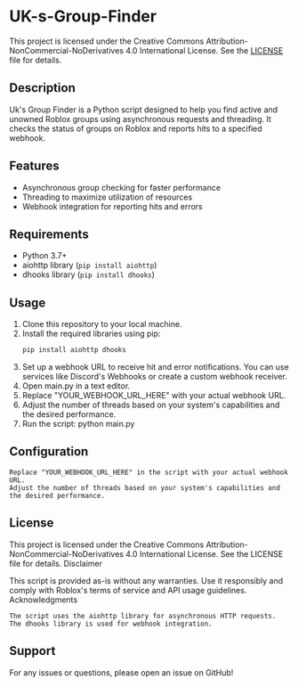 # UK-s-Group-Finder

This project is licensed under the Creative Commons Attribution-NonCommercial-NoDerivatives 4.0 International License. See the [LICENSE](LICENSE) file for details.

## Description
Uk's Group Finder is a Python script designed to help you find active and unowned Roblox groups using asynchronous requests and threading. It checks the status of groups on Roblox and reports hits to a specified webhook.

## Features
- Asynchronous group checking for faster performance
- Threading to maximize utilization of resources
- Webhook integration for reporting hits and errors

## Requirements
- Python 3.7+
- aiohttp library (`pip install aiohttp`)
- dhooks library (`pip install dhooks`)

## Usage
1. Clone this repository to your local machine.
2. Install the required libraries using pip:
   ```bash
   pip install aiohttp dhooks
3. Set up a webhook URL to receive hit and error notifications. You can use services like Discord's Webhooks or create a custom webhook receiver.
4. Open main.py in a text editor.
5. Replace "YOUR_WEBHOOK_URL_HERE" with your actual webhook URL.
6. Adjust the number of threads based on your system's capabilities and the desired performance.
7. Run the script: python main.py


## Configuration

    Replace "YOUR_WEBHOOK_URL_HERE" in the script with your actual webhook URL.
    Adjust the number of threads based on your system's capabilities and the desired performance.

## License

This project is licensed under the Creative Commons Attribution-NonCommercial-NoDerivatives 4.0 International License. See the LICENSE file for details.
Disclaimer

This script is provided as-is without any warranties. Use it responsibly and comply with Roblox's terms of service and API usage guidelines.
Acknowledgments

    The script uses the aiohttp library for asynchronous HTTP requests.
    The dhooks library is used for webhook integration.

## Support

For any issues or questions, please open an issue on GitHub!
